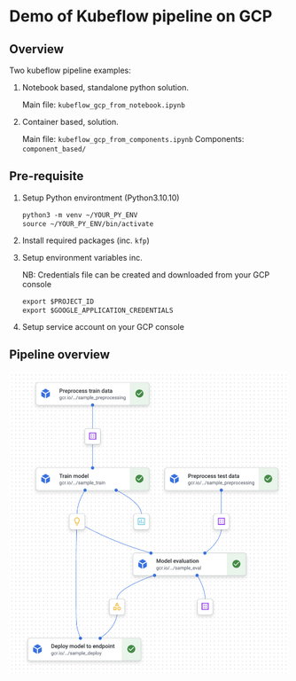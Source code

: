 # Demo of Kubeflow pipeline on GCP

## Overview
Two kubeflow pipeline examples:

1. Notebook based, standalone python solution.

    Main file: ``` kubeflow_gcp_from_notebook.ipynb ```

2. Container based, solution.

    Main file: ``` kubeflow_gcp_from_components.ipynb ```
    Components: ``` component_based/ ```

## Pre-requisite
1. Setup Python environtment (Python3.10.10)
    ```console
    python3 -m venv ~/YOUR_PY_ENV
    source ~/YOUR_PY_ENV/bin/activate
    ```
2. Install required packages (inc. ``` kfp ```)

3. Setup environment variables inc. 
    
    NB: Credentials file can be created and downloaded from your GCP console

    ```console
    export $PROJECT_ID
    export $GOOGLE_APPLICATION_CREDENTIALS
    ```

4. Setup service account on your GCP console

## Pipeline overview
![image info](./pipeline_overview.png)
